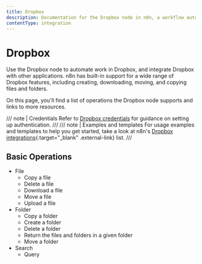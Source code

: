 ```yaml
---
title: Dropbox
description: Documentation for the Dropbox node in n8n, a workflow automation platform. Includes details of operations and configuration, and links to examples and credentials information.
contentType: integration
---
```


# Dropbox

Use the Dropbox node to automate work in Dropbox, and integrate Dropbox with other applications. n8n has built-in support for a wide range of Dropbox features, including creating, downloading, moving, and copying files and folders.

On this page, you'll find a list of operations the Dropbox node supports and links to more resources.

/// note | Credentials
Refer to [Dropbox credentials](/integrations/builtin/credentials/dropbox/) for guidance on setting up authentication. 
///
/// note | Examples and templates
For usage examples and templates to help you get started, take a look at n8n's [Dropbox integrations](https://n8n.io/integrations/dropbox/){:target="_blank" .external-link} list.
///

## Basic Operations

* File
    * Copy a file
    * Delete a file
    * Download a file
    * Move a file
    * Upload a file
* Folder
    * Copy a folder
    * Create a folder
    * Delete a folder
    * Return the files and folders in a given folder
    * Move a folder
* Search
    * Query


